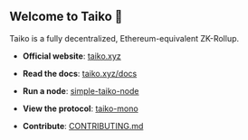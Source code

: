 <!--

**Here are some ideas to get you started:**

🙋‍♀️ A short introduction - what is your organization all about?
🌈 Contribution guidelines - how can the community get involved?
👩‍💻 Useful resources - where can the community find your docs? Is there anything else the community should know?
🍿 Fun facts - what does your team eat for breakfast?
🧙 Remember, you can do mighty things with the power of [Markdown](https://docs.github.com/github/writing-on-github/getting-started-with-writing-and-formatting-on-github/basic-writing-and-formatting-syntax)
-->

## Welcome to Taiko :drum:

Taiko is a fully decentralized, Ethereum-equivalent ZK-Rollup. 

- **Official website**: [taiko.xyz](https://taiko.xyz/)

- **Read the docs**: [taiko.xyz/docs](https://taiko.xyz/docs)

- **Run a node**: [simple-taiko-node](https://github.com/taikoxyz/simple-taiko-node)

- **View the protocol**: [taiko-mono](https://github.com/taikoxyz/taiko-mono/tree/main/packages/protocol)

- **Contribute**: [CONTRIBUTING.md](https://github.com/taikoxyz/taiko-mono/blob/main/CONTRIBUTING.md)
